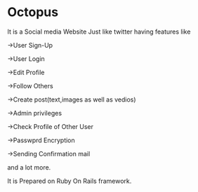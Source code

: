# Octopus

It is a Social media Website Just like twitter having features like 

->User Sign-Up

->User Login

->Edit Profile

->Follow Others

->Create post(text,images as well as vedios)

->Admin privileges

->Check Profile of Other User

->Passwprd Encryption

->Sending Confirmation mail

and a lot more.

It is Prepared on Ruby On Rails framework.
